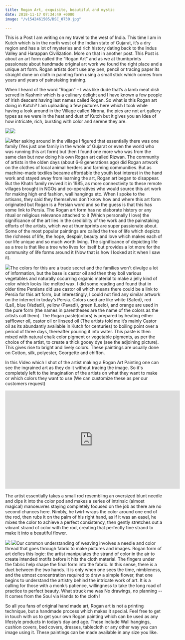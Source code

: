 ```yaml
---
title: Rogan Art, exquisite, beautiful and mystic
date: 2018-11-17 07:34:49 +0000
image: "/v1542461505/DSC_0730.jpg"

---
```

This is a Post I am writing on my travel to the west of India. This time I am in Kutch which is in the north west of the Indian state of Gujarat, it’s a dry region and has a lot of mysteries and rich history dating back to the Indus Valley and Harappan Civilization. More on that in another post. This Post is about an art form called the “Rogan Art” and as we at thumbprints passionate about handmade original art work we found the right place and a unique art form. Rogan artists don’t use any pen, pencil or tracing paper its straight done on cloth in painting form using a small stick which comes from years and years of painstaking training.

When I heard of the word “Rogan” – I was like dude that’s a lamb meat dish served in Kashmir which is a culinary delight and I have known a few people of Irish descent having last names called Rogan. So what is this Rogan art doing in Kutch? I am uploading a few pictures here which I took while having a look around in the Village called Nirona, the pics are not art gallery types as we were in the heat and dust of Kutch but it gives you an Idea of how intricate, rich, bursting with color and serene they are.

![](https://res.cloudinary.com/mehtavd/image/upload/c_scale,w_auto:100,dpr_auto/v1542461952/DSC_0734.jpg)![](https://res.cloudinary.com/mehtavd/image/upload/c_scale,w_auto:100,dpr_auto/v1542462185/DSC_0728%20%282%29.jpg)

![](https://res.cloudinary.com/mehtavd/image/upload/c_scale,w_auto:100,dpr_auto/v1542462425/DSC_0731%20%282%29.jpg)After asking around in the village I figured that essentially there was one family (Yes just one family in the whole of Gujarat or even the world who was running this art form) but then I found one more who was from the same clan but now doing his own Rogan art called Rizwan. The community of artists in the olden days (about 6-8 generations ago) did Rogan artwork on the clothes of local animal herders and farming communities. But as machine-made textiles became affordable the youth lost interest in the hand work and stayed away from learning the art, Rogan art began to disappear.  But the Khatri family revived it in 1985, as more connectivity to these remote villages brought in NGOs and co-operatives who would source this art work for making high end fashion, wall hangings etc. When I spoke to the artisans, they said they themselves don’t know how and where this art form originated but Rogan is a Persian word and so the guess is that this has some link to Persia. The Rogan art form has no elaborate history or any ritual or religious relevance attached to it (Which personally I love) the significance of the art lies in the credibility of the work and the painstaking efforts of the artists, which we at thumbprints are super passionate about. Some of the most popular paintings are called the tree of life which depicts the richness of life, the hope, despair, beauty and love which makes each of our life unique and so much worth living. The significance of depicting life as a tree is that like a tree who lives for itself but provides a lot more for the community of life forms around it (Now that is how I looked at it when I saw it).

![](https://res.cloudinary.com/mehtavd/image/upload/c_scale,w_auto:100,dpr_auto/v1542462610/DSC_0716.jpg)The colors for this are a trade secret and the families won't divulge a lot of information, but the base is castor oil and then they boil various vegetables and naturally occurring organic material to make a jelly kind of color which looks like melted wax. I did some reading and found that in older time Persians did use castor oil which means there could be a link to Persia for this art form, but interestingly, I could not find any similar artwork on the internet in today’s Persia. Colors used are like white (Safed), red (Lal), blue (Vadadi), yellow (Pavadi), green (Leelo), and orange are used in the pure form (the names in parentheses are the name of the colors as the artists call them). The Rogan paste(colors) is prepared by heating either safflower oil, castor oil or linseed oil (The artists told me it’s mainly Castor oil as its abundantly available in Kutch for centuries) to boiling point over a period of three days, thereafter pouring it into water. This paste is then mixed with natural chalk color pigment or vegetable pigments, as per the choice of the artist, to create a thick gooey dye (see the adjoining picture). This gives rise to bright and lively colors. These paintings are usually done on Cotton, silk, polyester, Georgette and chiffon.

In this Video which I shot of the artist making a Rogan Art Painting one can see the ingrained art as they do it without tracing the image. So it's completely left to the imagination of the artists on what they want to make or which colors they want to use (We can customize these as per our customers request)

<iframe width="560" height="315" src="https://www.youtube.com/embed/VOxlDxTh-cw" frameborder="0" allow="accelerometer; autoplay; encrypted-media; gyroscope; picture-in-picture" allowfullscreen></iframe>

The artist essentially takes a small rod resembling an oversized blunt needle and dips it into the color pod and makes a series of intrinsic (almost magical) manoeuvres staying completely focused on the job as there are no second chances here. Nimbly, he twirl-wraps the color around one end of the rod, then rubs it on the palm of his right hand, as if it was an easel, he mixes the color to achieve a perfect consistency, then gently stretches out a vibrant strand of color with the rod, creating that perfectly fine strand to make it into a beautiful flower.

![](https://res.cloudinary.com/mehtavd/image/upload/c_scale,w_auto:100,dpr_auto/v1542462745/DSC_0715%20%282%29.jpg) ![](https://res.cloudinary.com/mehtavd/image/upload/c_scale,w_auto:100,dpr_auto/v1542462853/DSC_0719.jpg)Our common understanding of weaving involves a needle and color thread that goes through fabric to make pictures and images. Rogan form of art defies this logic: the artist manipulates the strand of color in the air to create intended motifs before it hits the cloth material. The fingers under the fabric help shape the final form into the fabric. In this sense, there is a duet between the two hands. It is only when one sees the time, nimbleness, and the utmost concentration required to draw a simple flower, that one begins to understand the artistry behind the intricate work of art. It is a calling for those with a monk’s patience, willingness to take the long road of practice to perfect beauty. What struck me was No drawings, no planning --  It comes from the Soul via Hands to the cloth !

So all you fans of original hand made art, Rogan art is not a printing technique, but a handmade process which makes it special. Feel free to get in touch with us to get your own Rogan painting which can be used as any lifestyle products in today’s day and age. These include Wall hangings, cushion covers, bed covers, dresses, tablecloth or any other way you can image using it. These paintings can be made available in any size you like.